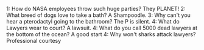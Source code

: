 1: How do NASA employees throw such huge parties? They PLANET!
2: What breed of dogs love to take a bath? A Shampoodle. 
3: Why can't you hear a pterodactyl going to the bathroom? The P is silent. 
4: What do Lawyers wear to court? A lawsuit.
4: What do you call 5000 dead lawyers at the bottom of the ocean? A good start
4: Why won't sharks attack lawyers? Professional courtesy

